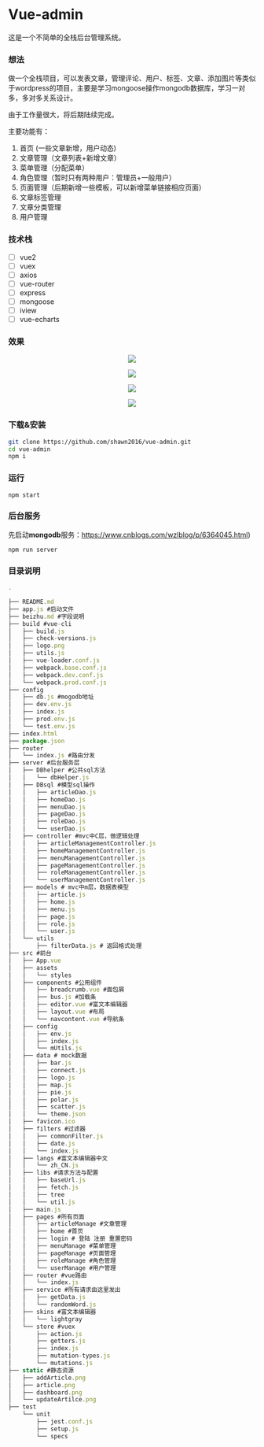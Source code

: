 # Vue-admin

这是一个不简单的全栈后台管理系统。

### 想法

做一个全栈项目，可以发表文章，管理评论、用户、标签、文章、添加图片等类似于wordpress的项目，主要是学习mongoose操作mongodb数据库，学习一对多，多对多关系设计。

由于工作量很大，将后期陆续完成。

主要功能有：

1. 首页 (一些文章新增，用户动态)
2. 文章管理（文章列表+新增文章）
3. 菜单管理（分配菜单）
4. 角色管理（暂时只有两种用户：管理员+一般用户）
5. 页面管理（后期新增一些模板，可以新增菜单链接相应页面）
6. 文章标签管理
7. 文章分类管理
8. 用户管理

### 技术栈

- [ ] vue2
- [ ] vuex
- [ ] axios
- [ ] vue-router
- [ ] express
- [ ] mongoose
- [ ] iview
- [ ] vue-echarts

### 效果

<p align="center">
<a href="https://github.com/shawn2016/vue-admin.git"><img src="https://github.com/shawn2016/vue-admin/blob/master/static/dashboard.png" /></a>
</p>

<p align="center">
<a href="https://github.com/shawn2016/vue-admin.git"><img src="https://github.com/shawn2016/vue-admin/blob/master/static/article.png" /></a>
</p>

<p align="center">
<a href="https://github.com/shawn2016/vue-admin.git"><img src="https://github.com/shawn2016/vue-admin/blob/master/static/addArticle.png" /></a>
</p>

<p align="center">
<a href="https://github.com/shawn2016/vue-admin.git"><img src="https://github.com/shawn2016/vue-admin/blob/master/static/updateArtilce.png" /></a>
</p>

### 下载&安装

``` bash
git clone https://github.com/shawn2016/vue-admin.git
cd vue-admin
npm i
```

### 运行

```
npm start
```

### 后台服务

先启动**mongodb**服务：https://www.cnblogs.com/wzlblog/p/6364045.html)

```
npm run server
```

### 目录说明

```js
.

├── README.md
├── app.js #启动文件
├── beizhu.md #字段说明
├── build #vue-cli
│   ├── build.js
│   ├── check-versions.js
│   ├── logo.png
│   ├── utils.js
│   ├── vue-loader.conf.js
│   ├── webpack.base.conf.js
│   ├── webpack.dev.conf.js
│   └── webpack.prod.conf.js
├── config
│   ├── db.js #mogodb地址
│   ├── dev.env.js
│   ├── index.js
│   ├── prod.env.js
│   └── test.env.js
├── index.html
├── package.json
├── router
│   └── index.js #路由分发
├── server #后台服务层
│   ├── DBhelper #公共sql方法
│   │   └── dbHelper.js
│   ├── DBsql #模型sql操作
│   │   ├── articleDao.js
│   │   ├── homeDao.js
│   │   ├── menuDao.js
│   │   ├── pageDao.js
│   │   ├── roleDao.js
│   │   └── userDao.js
│   ├── controller #mvc中C层，做逻辑处理
│   │   ├── articleManagementController.js
│   │   ├── homeManagementController.js
│   │   ├── menuManagementController.js
│   │   ├── pageManagementController.js
│   │   ├── roleManagementController.js
│   │   └── userManagementController.js
│   ├── models # mvc中m层，数据表模型
│   │   ├── article.js
│   │   ├── home.js
│   │   ├── menu.js
│   │   ├── page.js
│   │   ├── role.js
│   │   └── user.js
│   └── utils
│       ├── filterData.js # 返回格式处理
├── src #前台
│   ├── App.vue
│   ├── assets
│   │   └── styles
│   ├── components #公用组件
│   │   ├── breadcrumb.vue #面包屑
│   │   ├── bus.js #加载条
│   │   ├── editor.vue #富文本编辑器
│   │   ├── layout.vue #布局
│   │   └── navcontent.vue #导航条
│   ├── config
│   │   ├── env.js
│   │   ├── index.js
│   │   └── mUtils.js
│   ├── data # mock数据
│   │   ├── bar.js
│   │   ├── connect.js
│   │   ├── logo.js
│   │   ├── map.js
│   │   ├── pie.js
│   │   ├── polar.js
│   │   ├── scatter.js
│   │   └── theme.json
│   ├── favicon.ico
│   ├── filters #过滤器
│   │   ├── commonFilter.js
│   │   ├── date.js
│   │   └── index.js
│   ├── langs #富文本编辑器中文
│   │   └── zh_CN.js
│   ├── libs #请求方法与配置
│   │   ├── baseUrl.js
│   │   ├── fetch.js
│   │   ├── tree
│   │   └── util.js
│   ├── main.js
│   ├── pages #所有页面
│   │   ├── articleManage #文章管理
│   │   ├── home #首页
│   │   ├── login # 登陆 注册 重置密码
│   │   ├── menuManage #菜单管理
│   │   ├── pageManage #页面管理
│   │   ├── roleManage #角色管理
│   │   └── userManage #用户管理
│   ├── router #vue路由
│   │   └── index.js
│   ├── service #所有请求由这里发出
│   │   ├── getData.js
│   │   └── randomWord.js
│   ├── skins #富文本编辑器
│   │   └── lightgray
│   └── store #vuex
│       ├── action.js
│       ├── getters.js
│       ├── index.js
│       ├── mutation-types.js
│       └── mutations.js
├── static #静态资源
│   ├── addArticle.png
│   ├── article.png
│   ├── dashboard.png
│   └── updateArtilce.png
├── test 
    └── unit
        ├── jest.conf.js
        ├── setup.js
        └── specs

```

